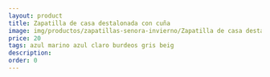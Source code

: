 ```yaml
---
layout: product
title: Zapatilla de casa destalonada con cuña
image: img/productos/zapatillas-senora-invierno/Zapatilla de casa destalonada con cuña=20=azul marino azul claro burdeos gris beig.webp
price: 20
tags: azul marino azul claro burdeos gris beig
description: 
order: 0
---
```

